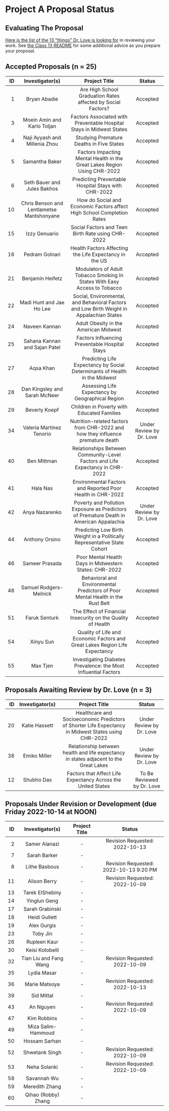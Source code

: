 # Project A Proposal Status

## Evaluating The Proposal

[Here is the list of the 13 "things" Dr. Love is looking for](https://thomaselove.github.io/431-projectA-2022/proposal.html#grading-the-proposal-13-things-were-looking-for) in reviewing your work. See [the Class 13 README](https://github.com/THOMASELOVE/431-classes-2022/blob/main/class13/README.md) for some additional advice as you prepare your proposal.

## Accepted Proposals (n = 25)

| ID | Investigator(s) | Project Title | Status |
| --: | :-------------: | :--------------------------: | :-------: |
| 1 | Bryan Abadie | Are High School Graduation Rates affected by Social Factors? | Accepted
| 3 | Moein Amin and Karlo Toljan | Factors Associated with Preventable Hospital Stays in Midwest States | Accepted
| 4	| Naji Ayyash and Millenia Zhou | Studying Premature Deaths in Five States | Accepted
| 5 | Samantha Baker | Factors Impacting Mental Health in the Great Lakes Region Using CHR-2022 | Accepted
| 6 | Seth Bauer and Jules Bakhos	| Predicting Preventable Hospital Stays with CHR-2022 | Accepted
| 10 | Chris Benson and Lentlametse Mantshonyane | How do Social and Economic Factors affect High School Completion Rates | Accepted
| 15 | Izzy Genuario	| Social Factors and Teen Birth Rate using CHR-2022 | Accepted
| 16 | Pedram Golnari | Health Factors Affecting the Life Expectancy in the US | Accepted
| 21 | Benjamin Heifetz | Modulators of Adult Tobacco Smoking In States With Easy Access to Tobacco | Accepted
| 22 | Madi Hunt and Jae Ho Lee | Social, Environmental, and Behavioral Factors and Low Birth Weight in Appalachian States | Accepted
| 24 | Naveen Kannan | Adult Obesity in the American Midwest | Accepted
| 25 | Sahana Kannan and Sajan Patel |	Factors Influencing Preventable Hospital Stays | Accepted
| 27 | Aqsa Khan	| Predicting Life Expectancy by Social Determinants of Health in the Midwest | Accepted
| 28 | Dan Kingsley and Sarah McNeer | Assessing Life Expectancy by Geographical Region | Accepted
| 29 | Beverly Koepf | Children in Poverty with Educated Families | Accepted
| 34 | Valeria Martinez Tenorio | Nutrition-related factors from CHR-2022 and how they influence premature death | Under Review by Dr. Love
| 40 | Ben Mittman | Relationships Between Community-Level Factors and Life Expectancy in CHR-2022 | Accepted
| 41 | Hala Nas | Environmental Factors and Reported Poor Health in CHR-2022 | Accepted
| 42 | Anya Nazarenko | Poverty and Pollution Exposure as Predictors of Premature Death in American Appalachia | Under Review by Dr. Love
| 44 | Anthony Orsino | Predicting Low Birth Weight in a Politically Representative State Cohort | Accepted
| 46 | Sameer Prasada |	Poor Mental Health Days in Midwestern States: CHR-2022 | Accepted
| 48 | Samuel Rodgers-Melnick | Behavioral and Environmental Predictors of Poor Mental Health in the Rust Belt | Accepted
| 51 | Faruk Senturk | The Effect of Financial Insecurity on the Quality of Health | Accepted
| 54 | Xinyu Sun | Quality of Life and Economic Factors and Great Lakes Region Life Expectancy | Accepted
| 55 | Max Tjen | Investigating Diabetes Prevalence: the Most Influential Factors | Accepted

## Proposals Awaiting Review by Dr. Love (n = 3)

| ID | Investigator(s) | Project Title | Status |
| --: | :-------------: | :--------------------------: | :-------: |
| 20 | Katie Hassett | Healthcare and Socioeconomic Predictors of Shorter Life Expectancy in Midwest States using CHR-2022 | Under Review by Dr. Love
| 38 | Emiko Miller | Relationship between health and life expectancy in states adjacent to the Great Lakes | Under Review by Dr. Love
| 12 | Shubho Das | Factors that Affect Life Expectancy Across the United States | To Be Reviewed by Dr. Love

## Proposals Under Revision or Development (due Friday 2022-10-14 at NOON)

| ID | Investigator(s) | Project Title | Status
| --: | :-------------: | :--------------------------: | :-------: |
| 2 | Samer Alanazi | - | Revision Requested: 2022-10-13
| 7 | Sarah Barker | - | 
| 8 | Lithe Basbous | - | Revision Requested: 2022-10-13 9:20 PM
| 11 | Alison Berry | - | Revision Requested: 2022-10-09
| 13 | Tarek ElShebiny | - |
| 14 | Yinglun Geng | - |
| 17 | Sarah Grabinski | - |
| 18 | Heidi Gullett | - |
| 19 | Alex Gurgis | - | 
| 23 | Toby Jin | - |
| 26 | Rupleen Kaur | - |
| 30 | Keisi Kotobelli | - |
| 32 | Tian Liu and Fang Wang | - | Revision Requested: 2022-10-09
| 35 | Lydia Masar | - | 
| 36 | Marie Matsoya | - | Revision Requested: 2022-10-13
| 39 | Sid Mittal | - |
| 43 | An Nguyen | - | Revision Requested: 2022-10-09
| 47 | Kim Robbins | - |
| 49 | Miza Salim-Hammoud | - |
| 50 | Hossam Sarhan | - |
| 52 | Shwetank Singh | - | Revision Requested: 2022-10-09
| 53 | Neha Solanki | - | Revision Requested: 2022-10-09
| 58 | Savannah Wu | - |
| 59 | Meredith Zhang | - | 
| 60 | Qihao (Robby) Zhang | - |

